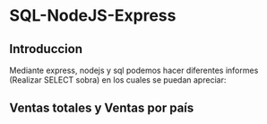 # SQL-NodeJS-Express
## Introduccion 
Mediante express, nodejs y sql podemos hacer diferentes informes (Realizar SELECT sobra) en los cuales se puedan apreciar:
## Ventas totales y Ventas por país
